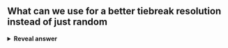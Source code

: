 ## What can we use for a better tiebreak resolution instead of just random
<details>
<summary><b>Reveal answer</b></summary>
Choose the solution that increases solution spread<br><img src="../../../../../media/paste-82c109b9a14f698c35e09d433bc6ca8083a7d67c.jpg">
</details>
